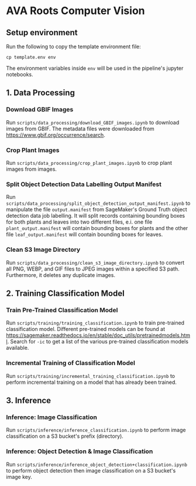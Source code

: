 # AVA Roots Computer Vision

## Setup environment
Run the following to copy the template environment file:
```
cp template.env env
```
The environment variables inside `env` will be used in the pipeline's jupyter notebooks.


## 1. Data Processing
### Download GBIF Images
Run `scripts/data_processing/download_GBIF_images.ipynb` to download images from GBIF. The metadata files were downloaded from https://www.gbif.org/occurrence/search.

### Crop Plant Images
Run `scripts/data_processing/crop_plant_images.ipynb` to crop plant images from images.

### Split Object Detection Data Labelling Output Manifest
Run `scripts/data_processing/split_object_detection_output_manifest.ipynb` to manipulate the file `output.manifest` from SageMaker's Ground Truth object detection data job labelling. It will split records containing bounding boxes for both plants and leaves into two different files, e.i. one file `plant_output.manifest` will contain bounding boxes for plants and the other file `leaf_output.manifest` will contain bounding boxes for leaves.

### Clean S3 Image Directory
Run `scripts/data_processing/clean_s3_image_directory.ipynb` to convert all PNG, WEBP, and GIF files to JPEG images within a specified S3 path. Furthermore, it deletes any duplicate images.


## 2. Training Classification Model
### Train Pre-Trained Classification Model
Run `scripts/training/training_classification.ipynb` to train pre-trained classification model. Different pre-trained models can be found at https://sagemaker.readthedocs.io/en/stable/doc_utils/pretrainedmodels.html. Search for `-ic` to get a list of the various pre-trained classification models available.

### Incremental Training of Classification Model
Run `scripts/training/incremental_training_classification.ipynb` to perform incremental training on a model that has already been trained.


## 3. Inference
### Inference: Image Classification
Run `scripts/inference/inference_classification.ipynb` to perform image classification on a S3 bucket's prefix (directory).

### Inference: Object Detection & Image Classification
Run `scripts/inference/inference_object_detection+classification.ipynb` to perform object detection then image classification on a S3 bucket's image key.